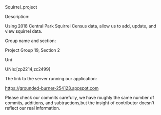 Squirrel_project

Description:

Using 2018 Central Park Squirrel Census data, allow us to add, update, and view squirrel data.

Group name and section:

Project Group 19, Section 2

Uni

UNIs:[zp2214,zc2499]

The link to the server running our application:

https://grounded-burner-254123.appspot.com

Please check our commits carefully, we have roughly the same number of commits, additions, and subtractions,but the insight of contributor doesn't reflect our real information.
